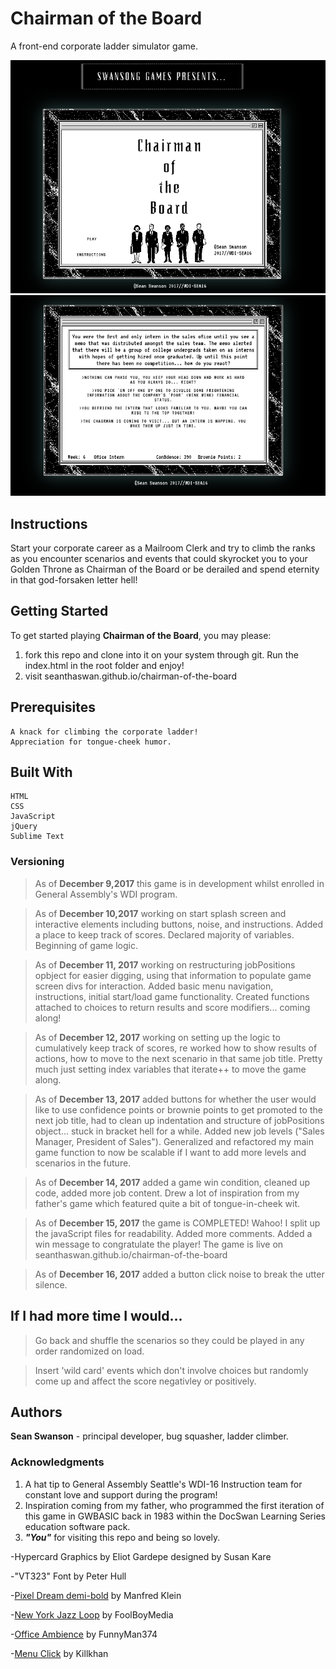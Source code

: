 # Chairman of the Board
A front-end corporate ladder simulator game.

![Title Screen](./title.png)
![Title Screen](./example.png)

## Instructions
Start your corporate career as a Mailroom Clerk and try to climb the ranks as you encounter scenarios and events that could skyrocket you to your Golden Throne as Chairman of the Board or be derailed and spend eternity in that god-forsaken letter hell!


## Getting Started

   To get started playing **Chairman of the Board**, you may please:

   1. fork this repo and clone into it on your system through git. Run the index.html in the root folder and enjoy!
   2. visit seanthaswan.github.io/chairman-of-the-board
   

## Prerequisites

	A knack for climbing the corporate ladder!
	Appreciation for tongue-cheek humor.



## Built With

	HTML
	CSS
	JavaScript
	jQuery
	Sublime Text

### Versioning

> As of **December 9,2017** this game is in development whilst enrolled in General Assembly's WDI program.

> As of **December 10,2017** working on start splash screen and interactive elements including buttons, noise, and instructions. Added a place to keep track of scores. Declared majority of variables. Beginning of game logic.

> As of **December 11, 2017** working on restructuring jobPositions opbject for easier digging, using that information to populate game screen divs for interaction. Added basic menu navigation, instructions, initial start/load game functionality. Created functions attached to choices to return results and score modifiers... coming along!

> As of **December 12, 2017** working on setting up the logic to cumulatively keep track of scores, re worked how to show results of actions, how to move to the next scenario in that same job title. Pretty much just setting index variables that iterate++ to move the game along.

> As of **December 13, 2017** added buttons for whether the user would like to use confidence points or brownie points to get promoted to the next job title, had to clean up indentation and structure of jobPositions object... stuck in bracket hell for a while. Added new job levels ("Sales Manager, President of Sales"). Generalized and refactored my main game function to now be scalable if I want to add more levels and scenarios in the future.

> As of **December 14, 2017** added a game win condition, cleaned up code, added more job content. Drew a lot of inspiration from my father's game which featured quite a bit of tongue-in-cheek wit.

> As of **December 15, 2017** the game is COMPLETED! Wahoo! I split up the javaScript files for readability. Added more comments. Added a win message to congratulate the player! The game is live on seanthaswan.github.io/chairman-of-the-board

> As of **December 16, 2017** added a button click noise to break the utter silence. 

## If I had more time I would...

> Go back and shuffle the scenarios so they could be played in any order randomized on load.

> Insert 'wild card' events which don't involve choices but randomly come up and affect the score negativley or positively. 

## Authors

**Sean Swanson** - principal developer, bug squasher, ladder climber.


### Acknowledgments

1. A hat tip to General Assembly Seattle's WDI-16 Instruction team for constant love and support during the program!
2. Inspiration coming from my father, who programmed the first iteration of this game in GWBASIC back in 1983 within the DocSwan Learning Series education software pack.
3. _**"You"**_ for visiting this repo and being so lovely.

-Hypercard Graphics by Eliot Gardepe designed by Susan Kare

-"VT323" Font by Peter Hull

-[Pixel Dream demi-bold](https://www.1001freefonts.com/pixel-dreams-demi-bold.font) by Manfred Klein

-[New York Jazz Loop](https://freesound.org/s/347848/) by FoolBoyMedia

-[Office Ambience](https://freesound.org/s/108695/) by FunnyMan374

-[Menu Click](https://freesound.org/s/150222/) by Killkhan
